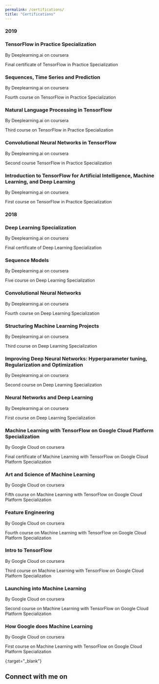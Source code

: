 ```yaml
---
permalink: /certifications/
title: "Certifications"
---
```


### 2019

### TensorFlow in Practice Specialization
By Deeplearning.ai on coursera
<p>Final certificate of TensorFlow in Practice Specialization</p>


### Sequences, Time Series and Prediction
By Deeplearning.ai on coursera
<p>Fourth course on TensorFlow in Practice Specialization</p>


### Natural Language Processing in TensorFlow
By Deeplearning.ai on coursera
<p>Third course on TensorFlow in Practice Specialization</p>
<a href="https://www.coursera.org/account/accomplishments/records/2HR7W26G46SQ"  class="btn btn-info" role="button"> <i class="fa fa-certificate fa-2x" aria-hidden="true"></i></a><a href="https://github.com/udaykiranreddykondreddy/Tensorflow-in-practice-by-deeplearning.ai/tree/master/Natural-language-processing"  class="btn btn-info" role="button"> <i class="fa fa-github fa-2x" aria-hidden="true"></i></a>

### Convolutional Neural Networks in TensorFlow
By Deeplearning.ai on coursera
<p>Second course TensorFlow in Practice Specialization</p>
<a href="https://github.com/udaykiranreddykondreddy/Tensorflow-in-practice-by-deeplearning.ai/tree/master/Convolutional-neural-networks"  class="btn btn-info" role="button"> <i class="fa fa-github fa-2x" aria-hidden="true"></i></a>

### Introduction to TensorFlow for Artificial Intelligence, Machine Learning, and Deep Learning
By Deeplearning.ai on coursera
<p>First course on TensorFlow in Practice Specialization</p>
<a href="https://www.coursera.org/account/accomplishments/records/X4X5WUXG2CBW"  class="btn btn-info" role="button"> <i class="fa fa-certificate fa-2x" aria-hidden="true"></i></a>  <a href="https://github.com/udaykiranreddykondreddy/Tensorflow-in-practice-by-deeplearning.ai/tree/master/intro-to-tensorflow"  class="btn btn-info" role="button"> <i class="fa fa-github fa-2x" aria-hidden="true"></i></a>

### 2018

### Deep Learning Specialization
By Deeplearning.ai on coursera
<p>Final certificate of Deep Learning Specialization</p>
<a href="https://www.coursera.org/account/accomplishments/specialization/3HTVSR9HL3XF"  class="btn btn-info" role="button"> <i class="fa fa-certificate fa-2x" aria-hidden="true"></i></a>

### Sequence Models
By Deeplearning.ai on coursera
<p>Five course on Deep Learning Specialization</p>
<a href="https://www.coursera.org/account/accomplishments/verify/ECL5WC4CBWDF"  class="btn btn-info" role="button"> <i class="fa fa-certificate fa-2x" aria-hidden="true"></i></a> <a href="https://github.com/udaykiranreddykondreddy/deep_learning_coursera_assignments/tree/master/Sequence%20Models"  class="btn btn-info" role="button"> <i class="fa fa-github fa-2x" aria-hidden="true"></i></a>

### Convolutional Neural Networks
By Deeplearning.ai on coursera
<p>Fourth course on Deep Learning Specialization</p>
<a href="https://www.coursera.org/account/accomplishments/certificate/PC3BF8F85AQD"  class="btn btn-info" role="button"> <i class="fa fa-certificate fa-2x" aria-hidden="true"></i></a> <a href="https://github.com/udaykiranreddykondreddy/deep_learning_coursera_assignments/tree/master/Convolutional%20Neural%20Networks%20Prev"  class="btn btn-info" role="button"> <i class="fa fa-github fa-2x" aria-hidden="true"></i></a>

### Structuring Machine Learning Projects
By Deeplearning.ai on coursera
<p>Third course on Deep Learning Specialization</p>
<a href="https://www.coursera.org/account/accomplishments/certificate/P6ZMF7JQ4VSP"  class="btn btn-info" role="button"> <i class="fa fa-certificate fa-2x" aria-hidden="true"></i></a>

### Improving Deep Neural Networks: Hyperparameter tuning, Regularization and Optimization
By Deeplearning.ai on coursera
<p>Second course on Deep Learning Specialization</p>
<a href="https://www.coursera.org/account/accomplishments/certificate/CV8QY7FJSDLU"  class="btn btn-info" role="button"> <i class="fa fa-certificate fa-2x" aria-hidden="true"></i></a> <a href="https://github.com/udaykiranreddykondreddy/deep_learning_coursera_assignments/tree/master/Improving%20Deep%20Neural%20Networks"  class="btn btn-info" role="button"> <i class="fa fa-github fa-2x" aria-hidden="true"></i></a>

### Neural Networks and Deep Learning
By Deeplearning.ai on coursera
<p>First course on Deep Learning Specialization</p>
<a href="https://www.coursera.org/account/accomplishments/certificate/3MGW885TUNZX"  class="btn btn-info" role="button"> <i class="fa fa-certificate fa-2x" aria-hidden="true"></i></a> <a href="https://github.com/udaykiranreddykondreddy/deep_learning_coursera_assignments/tree/master/Neural_Networks_and_Deep_Learning"  class="btn btn-info" role="button"> <i class="fa fa-github fa-2x" aria-hidden="true"></i></a>

### Machine Learning with TensorFlow on Google Cloud Platform Specialization
By Google Cloud on coursera
<p>Final certificate of Machine Learning with TensorFlow on Google Cloud Platform Specialization</p>
<a href="https://www.coursera.org/account/accomplishments/specialization/VM88SX4N7L6U"  class="btn btn-info" role="button"> <i class="fa fa-certificate fa-2x" aria-hidden="true"></i></a>

### Art and Science of Machine Learning
By Google Cloud on coursera
<p>Fifth course on Machine Learning with TensorFlow on Google Cloud Platform Specialization</p>
<a href="https://www.coursera.org/account/accomplishments/records/HER4MWMYU2NV"  class="btn btn-info" role="button"> <i class="fa fa-certificate fa-2x" aria-hidden="true"></i></a>

### Feature Engineering
By Google Cloud on coursera
<p>Fourth course on Machine Learning with TensorFlow on Google Cloud Platform Specialization</p>
<a href="https://www.coursera.org/account/accomplishments/records/C3EJ9TZ2KNMR"  class="btn btn-info" role="button"> <i class="fa fa-certificate fa-2x" aria-hidden="true"></i></a>

### Intro to TensorFlow
By Google Cloud on coursera
<p>Third course on Machine Learning with TensorFlow on Google Cloud Platform Specialization</p>
<a href="https://www.coursera.org/account/accomplishments/records/2SXFQMXZMQ8F"  class="btn btn-info" role="button"> <i class="fa fa-certificate fa-2x" aria-hidden="true"></i></a>

### Launching into Machine Learning
By Google Cloud on coursera
<p>Second course on Machine Learning with TensorFlow on Google Cloud Platform Specialization</p>
<a href="https://www.coursera.org/account/accomplishments/records/NLHTM3HVPNRG"  class="btn btn-info" role="button"> <i class="fa fa-certificate fa-2x" aria-hidden="true"></i></a>

### How Google does Machine Learning
By Google Cloud on coursera
<p>First course on Machine Learning with TensorFlow on Google Cloud Platform Specialization</p>
<a href="https://www.coursera.org/account/accomplishments/records/ACVQ7MYPXFX2"  class="btn btn-info" role="button"> <i class="fa fa-certificate fa-2x" aria-hidden="true"></i></a>


{:target="_blank"}
## Connect with me on
<a href="mailto:hello@udaykiran.dev"  class="btn btn-info" role="button"> <i class="fa fa-envelope-o fa-1x" aria-hidden="true"></i></a>
<a href="https://github.com/udaykiranreddykondreddy/"  class="btn btn-info" role="button"> <i class="fa fa-github fa-1x" aria-hidden="true"></i></a>
<a href="https://linkedin.com/in/udaykirankondredyy"  class="btn btn-info" role="button"> <i class="fa fa-linkedin fa-1x" aria-hidden="true"></i></a>
<a href="https://twitter.com/ukondreddy1" class="btn btn-info" role="button"> <i class="fa fa-twitter fa-1x" aria-hidden="true"></i></a>
<a href="https://instagram.com/udaykiran.kondreddy" class="btn btn-info" role="button"> <i class="fa fa-instagram fa-1x" aria-hidden="true"></i></a>
